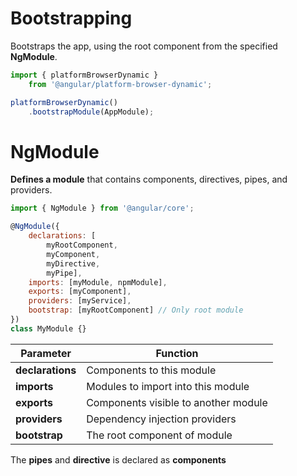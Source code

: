 # Bootstrapping

Bootstraps the app, using the root component from the specified __NgModule__.

```js
import { platformBrowserDynamic }
    from '@angular/platform-browser-dynamic';

platformBrowserDynamic()
    .bootstrapModule(AppModule);
```

# NgModule

**Defines a module** that contains components, directives, pipes, and providers.

```js
import { NgModule } from '@angular/core';

@NgModule({
    declarations: [
        myRootComponent, 
        myComponent, 
        myDirective, 
        myPipe],
    imports: [myModule, npmModule],
    exports: [myComponent],
    providers: [myService],
    bootstrap: [myRootComponent] // Only root module
})
class MyModule {}
```
| Parameter | Function |
|--------------------|-------------------------------------------------------------------------------|
| **declarations** |  Components to this module |
| **imports** |  Modules to import into this module |
| **exports** |  Components visible to another module |
| **providers** |  Dependency injection providers |
| **bootstrap** | The root component of module |

The **pipes** and **directive** is declared as **components**